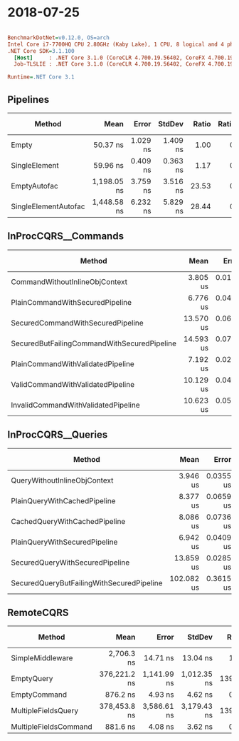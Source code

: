 # 2018-07-25

``` ini

BenchmarkDotNet=v0.12.0, OS=arch
Intel Core i7-7700HQ CPU 2.80GHz (Kaby Lake), 1 CPU, 8 logical and 4 physical cores
.NET Core SDK=3.1.100
  [Host]     : .NET Core 3.1.0 (CoreCLR 4.700.19.56402, CoreFX 4.700.19.56404), X64 RyuJIT
  Job-TLSLIE : .NET Core 3.1.0 (CoreCLR 4.700.19.56402, CoreFX 4.700.19.56404), X64 RyuJIT

Runtime=.NET Core 3.1

```

## Pipelines

|               Method |        Mean |    Error |   StdDev | Ratio | RatioSD |  Gen 0 | Gen 1 | Gen 2 | Allocated |
|--------------------- |------------:|---------:|---------:|------:|--------:|-------:|------:|------:|----------:|
|                Empty |    50.37 ns | 1.029 ns | 1.409 ns |  1.00 |    0.00 | 0.0229 |     - |     - |      72 B |
|        SingleElement |    59.96 ns | 0.409 ns | 0.363 ns |  1.17 |    0.03 | 0.0229 |     - |     - |      72 B |
|         EmptyAutofac | 1,198.05 ns | 3.759 ns | 3.516 ns | 23.53 |    0.78 | 0.7133 |     - |     - |    2240 B |
| SingleElementAutofac | 1,448.58 ns | 6.232 ns | 5.829 ns | 28.44 |    0.88 | 0.8659 |     - |     - |    2720 B |

## InProcCQRS__Commands

|                                      Method |      Mean |     Error |    StdDev | Ratio | RatioSD |  Gen 0 | Gen 1 | Gen 2 | Allocated |
|-------------------------------------------- |----------:|----------:|----------:|------:|--------:|-------:|------:|------:|----------:|
|              CommandWithoutInlineObjContext |  3.805 us | 0.0142 us | 0.0119 us |  1.00 |    0.00 | 1.3504 |     - |     - |   4.16 KB |
|             PlainCommandWithSecuredPipeline |  6.776 us | 0.0488 us | 0.0432 us |  1.78 |    0.01 | 1.9226 |     - |     - |   5.89 KB |
|           SecuredCommandWithSecuredPipeline | 13.570 us | 0.0649 us | 0.0575 us |  3.57 |    0.02 | 2.5177 |     - |     - |   7.72 KB |
| SecuredButFailingCommandWithSecuredPipeline | 14.593 us | 0.0702 us | 0.0657 us |  3.83 |    0.02 | 2.5330 |     - |     - |   7.79 KB |
|           PlainCommandWithValidatedPipeline |  7.192 us | 0.0269 us | 0.0252 us |  1.89 |    0.01 | 2.2583 |     - |     - |   6.92 KB |
|           ValidCommandWithValidatedPipeline | 10.129 us | 0.0481 us | 0.0450 us |  2.66 |    0.02 | 2.9449 |     - |     - |   9.04 KB |
|         InvalidCommandWithValidatedPipeline | 10.623 us | 0.0574 us | 0.0509 us |  2.79 |    0.01 | 2.5787 |     - |     - |    7.9 KB |

## InProcCQRS__Queries

|                                    Method |       Mean |     Error |    StdDev | Ratio | RatioSD |  Gen 0 | Gen 1 | Gen 2 | Allocated |
|------------------------------------------ |-----------:|----------:|----------:|------:|--------:|-------:|------:|------:|----------:|
|              QueryWithoutInlineObjContext |   3.946 us | 0.0355 us | 0.0332 us |  1.00 |    0.00 | 1.3733 |     - |     - |   4.23 KB |
|              PlainQueryWithCachedPipeline |   8.377 us | 0.0659 us | 0.0584 us |  2.13 |    0.03 | 1.5259 |     - |     - |   4.68 KB |
|             CachedQueryWithCachedPipeline |   8.086 us | 0.0736 us | 0.0688 us |  2.05 |    0.02 | 1.5259 |     - |     - |   4.68 KB |
|             PlainQueryWithSecuredPipeline |   6.942 us | 0.0409 us | 0.0363 us |  1.76 |    0.01 | 1.9455 |     - |     - |   5.96 KB |
|           SecuredQueryWithSecuredPipeline |  13.859 us | 0.0285 us | 0.0238 us |  3.52 |    0.03 | 2.5330 |     - |     - |   7.79 KB |
| SecuredQueryButFailingWithSecuredPipeline | 102.082 us | 0.3615 us | 0.3381 us | 25.87 |    0.25 | 2.8076 |     - |     - |   8.67 KB |

## RemoteCQRS

|                Method |         Mean |       Error |      StdDev |  Ratio | RatioSD |  Gen 0 | Gen 1 | Gen 2 | Allocated |
|---------------------- |-------------:|------------:|------------:|-------:|--------:|-------:|------:|------:|----------:|
|      SimpleMiddleware |   2,706.3 ns |    14.71 ns |    13.04 ns |   1.00 |    0.00 | 0.5836 |     - |     - |    1.8 KB |
|            EmptyQuery | 376,221.2 ns | 1,141.99 ns | 1,012.35 ns | 139.02 |    0.71 | 0.4883 |     - |     - |   1.93 KB |
|          EmptyCommand |     876.2 ns |     4.93 ns |     4.62 ns |   0.32 |    0.00 | 0.4435 |     - |     - |   1.36 KB |
|   MultipleFieldsQuery | 378,453.8 ns | 3,586.61 ns | 3,179.43 ns | 139.84 |    1.24 | 0.4883 |     - |     - |   1.96 KB |
| MultipleFieldsCommand |     881.6 ns |     4.08 ns |     3.62 ns |   0.33 |    0.00 | 0.4463 |     - |     - |   1.37 KB |
